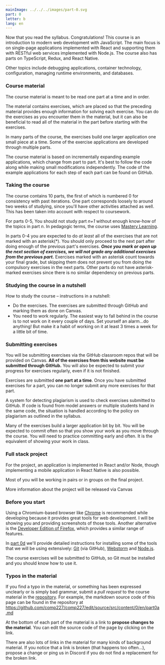 ```yaml
---
mainImage: ../../../images/part-0.svg
part: 0
letter: b
lang: en
---
```


<div class="content">

Now that you read the syllabus.
Congratulations! This course is an introduction to modern web development with JavaScript.
The main focus is on single-page applications implemented with React and supporting them with RESTful web services implemented with Node.js.
The course also has parts on TypeScript, Redux, and React Native.

Other topics include debugging applications, container technology, configuration, managing runtime environments, and databases.

### Course material

The course material is meant to be read one part at a time and in order.

The material contains exercises, which are placed so that the preceding material provides enough information for solving each exercise.
You can do the exercises as you encounter them in the material,
but it can also be beneficial to read all of the material in the part before starting with the exercises.

In many parts of the course, the exercises build one larger application one small piece at a time.
Some of the exercise applications are developed through multiple parts.

The course material is based on incrementally expanding example applications, which change from part to part.
It's best to follow the code along while making small modifications independently.
The code of the example applications for each step of each part can be found on GitHub.

### Taking the course

The course contains 10 parts, the first of which is numbered 0 for consistency with past iterations.
One part corresponds loosely to around two weeks of studying, since you'll have other activities attached as well.
This has been taken into account with respect to coursework.

For parts 0-5, You should not study part *n+1* without enough know-how of the topics in part *n*.
In pedagogic terms, the course uses [Mastery Learning](https://en.wikipedia.org/wiki/Mastery_learning).

In parts 0-4 you are expected to do *at least* all of the exercises that are not marked with an asterisk(*).
You should only proceed to the next part after doing enough of the previous part's exercises.
***Once you mark or open up the next section of exercises, we will not grade any additional exercises from the previous part.***
Exercises marked with an asterisk count towards your final grade, but skipping them does not prevent you from doing the compulsory exercises in the next parts.
Other parts do not have asterisk-marked exercises since there is no similar dependency on previous parts.

### Studying the course in a nutshell

How to study the course – instructions in a nutshell:

- Do the exercises. The exercises are submitted through GitHub and marking them as done on Canvas.
- You need to work regularly.
  The easiest way to fall behind in the course is to not work on it every couple of days.
  Set yourself an alarm...do anything! But make it a habit of working on it at least 3 times a week for a little bit of time.

### Submitting exercises

You will be submitting exercises via the GitHub classroom repos that will be provided on Canvas.
**All of the exercises from this website must be submitted through GitHub.**
You will also be expected to submit your progress for exercises regularly, even if it is not finished.

Exercises are submitted **one part at a time**.
Once you have submitted exercises for a part, you can no longer submit any more exercises for that part.

A system for detecting plagiarism is used to check exercises submitted to GitHub.
If code is found from model answers or multiple students hand in the same code,
the situation is handled according to the policy on plagiarism as outlined in the syllabus.

Many of the exercises build a larger application bit by bit.
You will be expected to commit often so that you show your work as you move through the course.
You will need to practice committing early and often.
It is the equivalent of showing your work in class.

### Full stack project

For the project, an application is implemented in React and/or Node, though implementing a mobile application in React Native is also possible.

Most of you will be working in pairs or in groups on the final project.

More information about the project will be released via Canvas

### Before you start

Using a Chromium-based browser like [Chrome](https://www.google.com/chrome/) is recommended while developing because
it provides great tools for web development.
I will be showing you and providing screenshots of those tools.
Another alternative is the [Developer Edition of Firefox](https://www.mozilla.org/en-US/firefox/developer/),
which provides a similar range of features.

In [part 0d](/part0/configuring_your_machine_for_this_course) we'll provide detailed instructions for installing some of the tools that we will be using extensively:
[Git](https://git-scm.org) (via GitHub),
[Webstorm](https://www.jetbrains.com/webstorm/download/)
and [Node.js](https://nodejs.org/en/).

The course exercises will be submitted to GitHub, so Git must be installed and you should know how to use it.

### Typos in the material

If you find a typo in the material, or something has been expressed unclearly or is simply bad grammar,
submit a *pull request* to the course material in the [repository](https://github.com/comp227/comp227).
For example, the markdown source code of this page can be found in the repository at <https://github.com/comp227/comp227/edit/source/src/content/0/en/part0a.md>

At the bottom of each part of the material is a link to **propose changes to the material**.
You can edit the source code of the page by clicking on the link.

There are also lots of links in the material for many kinds of background material.
If you notice that a link is broken (that happens too often...),
propose a change or ping us in Discord if you do not find a replacement for the broken link.

</div>
